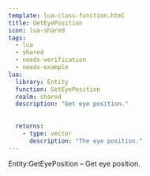 ```yaml
---
template: lua-class-function.html
title: GetEyePosition
icon: lua-shared
tags:
  - lua
  - shared
  - needs-verification
  - needs-example
lua:
  library: Entity
  function: GetEyePosition
  realm: shared
  description: "Get eye position."
  
  
  returns:
    - type: vector
      description: "The eye position."
---
```


<div class="lua__search__keywords">
Entity:GetEyePosition &#x2013; Get eye position.
</div>
